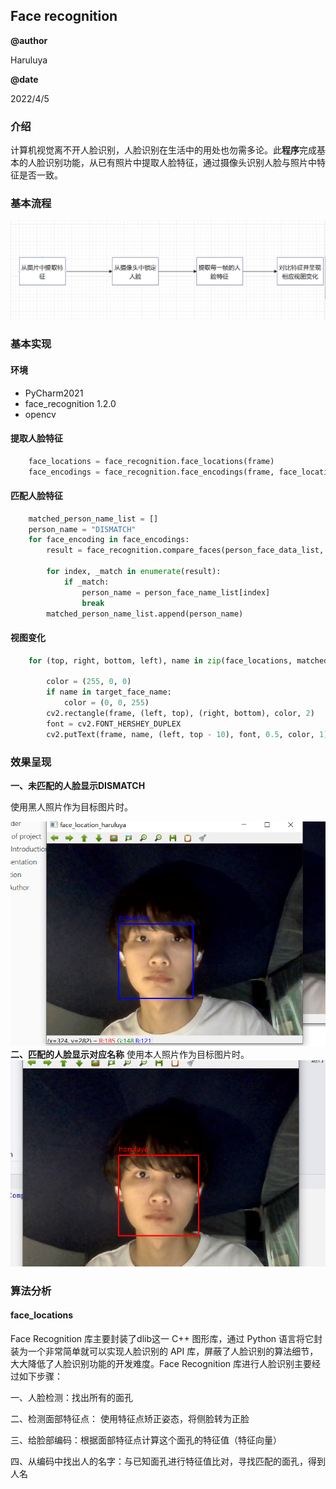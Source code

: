 ## Face recognition

**@author**

Haruluya

**@date**

2022/4/5

### 介绍

计算机视觉离不开人脸识别，人脸识别在生活中的用处也勿需多论。此**程序**完成基本的人脸识别功能，从已有照片中提取人脸特征，通过摄像头识别人脸与照片中特征是否一致。

### 基本流程

![image-20220405185031711](../fileImages/image-20220405185031711.png)

### 基本实现

#### 环境

- PyCharm2021
- face_recognition 1.2.0
- opencv

#### 提取人脸特征

```python
    face_locations = face_recognition.face_locations(frame)
    face_encodings = face_recognition.face_encodings(frame, face_locations)
```

#### 匹配人脸特征

```python
    matched_person_name_list = []
    person_name = "DISMATCH"
    for face_encoding in face_encodings:
        result = face_recognition.compare_faces(person_face_data_list, face_encoding)

        for index, _match in enumerate(result):
            if _match:
                person_name = person_face_name_list[index]
                break
        matched_person_name_list.append(person_name)
```

#### 视图变化

```python
    for (top, right, bottom, left), name in zip(face_locations, matched_person_name_list):

        color = (255, 0, 0)
        if name in target_face_name:
            color = (0, 0, 255)
        cv2.rectangle(frame, (left, top), (right, bottom), color, 2)
        font = cv2.FONT_HERSHEY_DUPLEX
        cv2.putText(frame, name, (left, top - 10), font, 0.5, color, 1)
```

### 效果呈现

**一、未匹配的人脸显示DISMATCH**

使用黑人照片作为目标图片时。

![image-20220405190746610](../fileImages/01_img.png)
**二、匹配的人脸显示对应名称**
使用本人照片作为目标图片时。
![image-20220405190746610](../fileImages/01_img1.png)
### 算法分析

#### face_locations

Face Recognition 库主要封装了dlib这一 C++ 图形库，通过 Python 语言将它封装为一个非常简单就可以实现人脸识别的 API 库，屏蔽了人脸识别的算法细节，大大降低了人脸识别功能的开发难度。Face Recognition 库进行人脸识别主要经过如下步骤：

一、人脸检测：找出所有的面孔

二、检测面部特征点： 使用特征点矫正姿态，将侧脸转为正脸

三、给脸部编码：根据面部特征点计算这个面孔的特征值（特征向量）

四、从编码中找出人的名字：与已知面孔进行特征值比对，寻找匹配的面孔，得到人名

